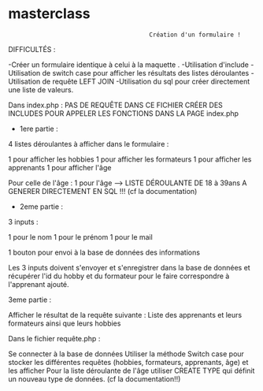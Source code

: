 # masterclass
                                            Création d'un formulaire !



DIFFICULTÉS : 

-Créer un formulaire identique à celui à la maquette .
-Utilisation d'include
-Utilisation de switch case pour afficher les résultats des listes déroulantes 
-Utilisation de requête LEFT JOIN 
-Utilisation du sql pour créer directement une liste de valeurs.


Dans index.php : PAS DE REQUÊTE DANS CE FICHIER CRÉER DES INCLUDES POUR APPELER LES FONCTIONS DANS LA PAGE index.php

* 1ere partie : 

4 listes déroulantes à afficher dans le formulaire : 

1  pour afficher les hobbies
1 pour afficher les formateurs
1 pour afficher les apprenants
1 pour afficher l'âge

Pour celle de l'âge : 
1 pour l'âge --> LISTE DÉROULANTE DE 18 à 39ans A GENERER DIRECTEMENT EN SQL !!! (cf la documentation)


* 2eme partie : 

3 inputs :

1 pour le nom 
1 pour le prénom
1 pour le mail

1 bouton pour envoi à la base de données des informations 

Les 3 inputs doivent s'envoyer et s'enregistrer dans la base de données et récupérer l'id du hobby et du formateur pour le faire correspondre à l'apprenant ajouté.

3eme partie : 

Afficher le résultat de la requête suivante : Liste des apprenants et leurs formateurs ainsi que leurs hobbies


Dans le fichier requête.php : 

Se connecter à la base de données 
Utiliser la méthode Switch case pour stocker les différentes requêtes (hobbies, formateurs, apprenants, âge) et les afficher
Pour la liste déroulante de l'âge utiliser CREATE TYPE qui définit un nouveau type de données. (cf la documentation!!)

